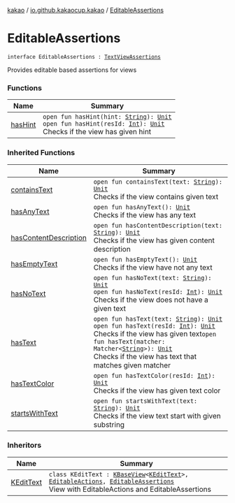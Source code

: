 [kakao](../../index.md) / [io.github.kakaocup.kakao](../index.md) / [EditableAssertions](./index.md)

# EditableAssertions

`interface EditableAssertions : `[`TextViewAssertions`](../-text-view-assertions/index.md)

Provides editable based assertions for views

### Functions

| Name | Summary |
|---|---|
| [hasHint](has-hint.md) | `open fun hasHint(hint: `[`String`](https://kotlinlang.org/api/latest/jvm/stdlib/kotlin/-string/index.html)`): `[`Unit`](https://kotlinlang.org/api/latest/jvm/stdlib/kotlin/-unit/index.html)<br>`open fun hasHint(resId: `[`Int`](https://kotlinlang.org/api/latest/jvm/stdlib/kotlin/-int/index.html)`): `[`Unit`](https://kotlinlang.org/api/latest/jvm/stdlib/kotlin/-unit/index.html)<br>Checks if the view has given hint |

### Inherited Functions

| Name | Summary |
|---|---|
| [containsText](../-text-view-assertions/contains-text.md) | `open fun containsText(text: `[`String`](https://kotlinlang.org/api/latest/jvm/stdlib/kotlin/-string/index.html)`): `[`Unit`](https://kotlinlang.org/api/latest/jvm/stdlib/kotlin/-unit/index.html)<br>Checks if the view contains given text |
| [hasAnyText](../-text-view-assertions/has-any-text.md) | `open fun hasAnyText(): `[`Unit`](https://kotlinlang.org/api/latest/jvm/stdlib/kotlin/-unit/index.html)<br>Checks if the view has any text |
| [hasContentDescription](../-text-view-assertions/has-content-description.md) | `open fun hasContentDescription(text: `[`String`](https://kotlinlang.org/api/latest/jvm/stdlib/kotlin/-string/index.html)`): `[`Unit`](https://kotlinlang.org/api/latest/jvm/stdlib/kotlin/-unit/index.html)<br>Checks if the view has given content description |
| [hasEmptyText](../-text-view-assertions/has-empty-text.md) | `open fun hasEmptyText(): `[`Unit`](https://kotlinlang.org/api/latest/jvm/stdlib/kotlin/-unit/index.html)<br>Checks if the view have not any text |
| [hasNoText](../-text-view-assertions/has-no-text.md) | `open fun hasNoText(text: `[`String`](https://kotlinlang.org/api/latest/jvm/stdlib/kotlin/-string/index.html)`): `[`Unit`](https://kotlinlang.org/api/latest/jvm/stdlib/kotlin/-unit/index.html)<br>`open fun hasNoText(resId: `[`Int`](https://kotlinlang.org/api/latest/jvm/stdlib/kotlin/-int/index.html)`): `[`Unit`](https://kotlinlang.org/api/latest/jvm/stdlib/kotlin/-unit/index.html)<br>Checks if the view does not have a given text |
| [hasText](../-text-view-assertions/has-text.md) | `open fun hasText(text: `[`String`](https://kotlinlang.org/api/latest/jvm/stdlib/kotlin/-string/index.html)`): `[`Unit`](https://kotlinlang.org/api/latest/jvm/stdlib/kotlin/-unit/index.html)<br>`open fun hasText(resId: `[`Int`](https://kotlinlang.org/api/latest/jvm/stdlib/kotlin/-int/index.html)`): `[`Unit`](https://kotlinlang.org/api/latest/jvm/stdlib/kotlin/-unit/index.html)<br>Checks if the view has given text`open fun hasText(matcher: Matcher<`[`String`](https://kotlinlang.org/api/latest/jvm/stdlib/kotlin/-string/index.html)`>): `[`Unit`](https://kotlinlang.org/api/latest/jvm/stdlib/kotlin/-unit/index.html)<br>Checks if the view has text that matches given matcher |
| [hasTextColor](../-text-view-assertions/has-text-color.md) | `open fun hasTextColor(resId: `[`Int`](https://kotlinlang.org/api/latest/jvm/stdlib/kotlin/-int/index.html)`): `[`Unit`](https://kotlinlang.org/api/latest/jvm/stdlib/kotlin/-unit/index.html)<br>Checks if the view has given text color |
| [startsWithText](../-text-view-assertions/starts-with-text.md) | `open fun startsWithText(text: `[`String`](https://kotlinlang.org/api/latest/jvm/stdlib/kotlin/-string/index.html)`): `[`Unit`](https://kotlinlang.org/api/latest/jvm/stdlib/kotlin/-unit/index.html)<br>Checks if the view text start with given substring |

### Inheritors

| Name | Summary |
|---|---|
| [KEditText](../-k-edit-text/index.md) | `class KEditText : `[`KBaseView`](../-k-base-view/index.md)`<`[`KEditText`](../-k-edit-text/index.md)`>, `[`EditableActions`](../-editable-actions/index.md)`, `[`EditableAssertions`](./index.md)<br>View with EditableActions and EditableAssertions |
